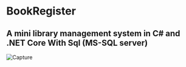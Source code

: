 # BookRegister 
## A mini library management system in C# and .NET Core With Sql (MS-SQL server)
![Capture](https://github.com/sayanpr8175/BookRegister/blob/x_appScreenshot/createNewBook.PNG?raw=true)

